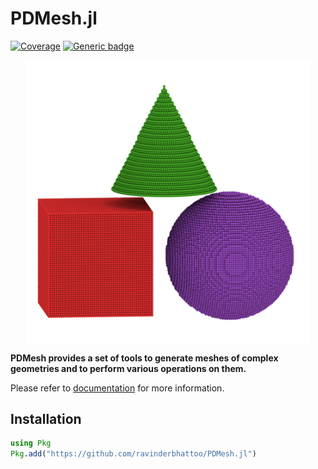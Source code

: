 # PDMesh.jl

[![Coverage](https://codecov.io/gh/ravinderbhattoo/PDMesh.jl/branch/master/graph/badge.svg)](https://codecov.io/gh/ravinderbhattoo/PDMesh.jl) [![Generic badge](https://img.shields.io/badge/docs-ghpages-blue.svg)](https://ravinderbhattoo.github.io/PDMesh.jl)


<img src="documenter/src/assets/logo.png" alt="logo" style="display: block;
  margin-left: auto;
  margin-right: auto;
  width: 90%;"/>


__PDMesh provides a set of tools to generate meshes of complex geometries and to perform various operations on them.__

Please refer to [documentation](https://ravinderbhattoo.github.io/PDMesh.jl) for more information.

## Installation
```julia
using Pkg
Pkg.add("https://github.com/ravinderbhattoo/PDMesh.jl")
```
